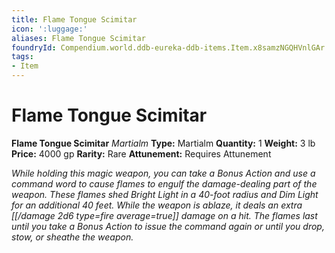 ```yaml
---
title: Flame Tongue Scimitar
icon: ':luggage:'
aliases: Flame Tongue Scimitar
foundryId: Compendium.world.ddb-eureka-ddb-items.Item.x8samzNGQHVnlGAr
tags:
- Item
---
```


# Flame Tongue Scimitar

**Flame Tongue Scimitar**
_Martialm_
**Type:** Martialm
**Quantity:** 1
**Weight:** 3 lb
**Price:** 4000 gp
**Rarity:** Rare
**Attunement:** Requires Attunement

*While holding this magic weapon, you can take a Bonus Action and use a command word to cause flames to engulf the damage-dealing part of the weapon. These flames shed Bright Light in a 40-foot radius and Dim Light for an additional 40 feet. While the weapon is ablaze, it deals an extra  [[/damage 2d6 type=fire average=true]] damage on a hit. The flames last until you take a Bonus Action to issue the command again or until you drop, stow, or sheathe the weapon.*